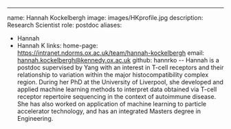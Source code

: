 ---
name: Hannah Kockelbergh
image: images/HKprofile.jpg
description: Research Scientist
role: postdoc
aliases:
  - Hannah
  - Hannah K
links:
  home-page: https://intranet.ndorms.ox.ac.uk/team/hannah-kockelbergh
  email: hannah.kockelbergh@kennedy.ox.ac.uk
  github: hannrko
--
Hannah is a postdoc supervised by Yang with an interest in T-cell receptors and their relationship to variation within the major histocompatibility complex region. During her PhD at the University of Liverpool, she developed and applied machine learning methods to interpret data obtained via T-cell receptor repertoire sequencing in the context of autoimmune disease. She has also worked on application of machine learning to particle accelerator technology, and has an integrated Masters degree in Engineering.
